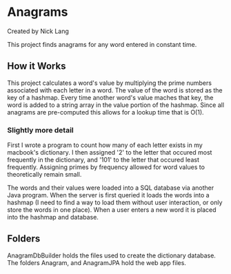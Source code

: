 # Anagrams

Created by Nick Lang

This project finds anagrams for any word entered in constant time.

## How it Works
This project calculates a word's value by multiplying the prime numbers associated with each letter in a word. The value of the word is stored as the key of a hashmap. Every time another word's value maches that key, the word is added to a string array in the value portion of the hashmap. Since all anagrams are pre-computed this allows for a lookup time that is O(1).

### Slightly more detail
First I wrote a program to count how many of each letter exists in my macbook's dictionary. I then assigned '2' to the letter that occured most frequently in the dictionary, and '101' to the letter that occured least frequently. Assigning primes by frequency allowed for word values to theoretically remain small.

The words and their values were loaded into a SQL database via another Java program. When the server is first queried it loads the words into a hashmap (I need to find a way to load them without user interaction, or only store the words in one place). When a user enters a new word it is placed into the hashmap and database.

## Folders
AnagramDbBuilder holds the files used to create the dictionary database. The folders Anagram, and AnagramJPA hold the web app 
files.
